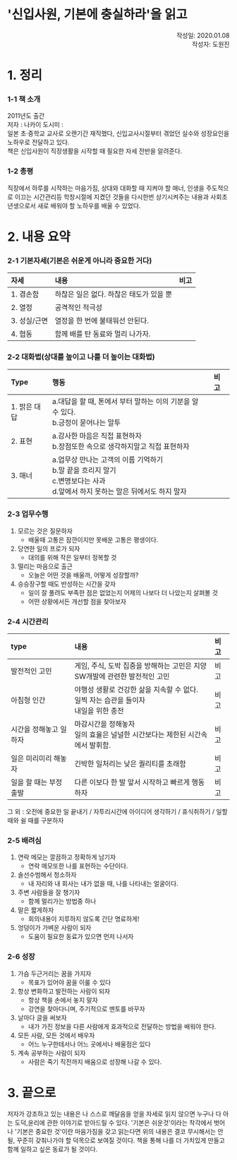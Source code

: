'신입사원, 기본에 충실하라'을 읽고
=================================
<p align="right">작성일: 2020.01.08<br> 작성자: 도원진 </p>

# 1. 정리
### 1-1 책 소개
2011년도 출간<br>
저자 : 나카이 도시미 :<br> 일본 초·중학교 교사로 오랜기간 재직했다, 신입교사시절부터 겪었던 실수와 성장요인을 노하우로 전달하고 있다.<br>
책은 신입사원이 직장생활을 시작할 때 필요한 자세 전반을 알려준다.<br>
### 1-2 총평
직장에서 하루를 시작하는 마음가짐, 상대와 대화할 때 지켜야 할 매너, 인생을 주도적으로 이끄는 시간관리등 학창시절에 지켰던 것들을 다시한번 상기시켜주는 내용과 사회초년생으로서 새로 배워야 할 노하우를 배울 수 있었다.

# 2. 내용 요약
### 2-1 기본자세(기본은 쉬운게 아니라 중요한 거다)
|자세|내용|비고|
|:---|:---|:---|
|1. 겸손함|하찮은 일은 없다. 하찮은 태도가 있을 뿐||
|2. 열정|공격적인 적극성||
|3. 성실/근면|열정을 한 번에 불태워선 안된다.||
|4. 협동|함께 배를 탄 동료와 멀리 나가자.||


### 2-2 대화법(상대를 높이고 나를 더 높이는 대화법)
|Type|행동|비고|
|:---|:---|:---|
|1. 밝은 대답|a.대답을 할 때, 톤에서 부터 말하는 이의 기분을 알 수 있다.<br>b.긍정이 묻어나는 말투||
|2. 표현|a.감사한 마음은 직접 표현하자<br>b.장점또한 속으로 생각하지말고 직접 표현하자||
|3. 매너|a.업무상 만나는 고객의 이름 기억하기<br>b.말 끝을 흐리지 말기<br>c.변명보다는 사과<br>d.앞에서 하지 못하는 말은 뒤에서도 하지 말자||


### 2-3 업무수행
1. 모르는 것은 질문하자
    - 배울때 고통은 잠깐이지만 못배운 고통은 평생이다.
1. 당연한 일의 프로가 되자
    - 대의를 위해 작은 일부터 정복할 것
1. 떨리는 마음으로 출근
    - 오늘은 어떤 것을 배울까, 어떻게 성장할까?
1. 승승장구할 때도 반성하는 시간을 갖자
    - 일이 잘 풀려도 부족한 점은 없었는지 어제의 나보다 더 나았는지 살펴볼 것
    - 어떤 상황에서든 개선할 점을 찾아보자

### 2-4 시간관리
|type|내용|비고|
|:---|:---|:---|
|발전적인 고민|게임, 주식, 도박 집중을 방해하는 고민은 지양<br>SW개발에 관련한 발전적인 고민|비고|
|아침형 인간|야행성 생활로 건강한 삶을 지속할 수 없다.<br>일찍 자는 습관을 들이자<br>내일을 위한 충전|비고|
|시간을 정해놓고 일하자|마감시간을 정해놓자<br>일의 효율은 널널한 시간보다는 제한된 시간속에서 발휘함. |비고|
|일은 미리미리 해놓자|긴박한 일처리는 낮은 퀄리티를 초래함|비고|
|일을 할 때는 부정출발|다른 이보다 한 발 앞서 시작하고 빠르게 행동하자|비고|

그 외 : 오전에 중요한 일 끝내기 / 자투리시간에 아이디어 생각하기 / 휴식취하기 / 일할 때와 쉴 때를 구분하자

### 2-5 배려심
1. 연락 메모는 깔끔하고 정확하게 남기자
    - 연락 메모또한 나를 표현하는 수단이다.
1. 솔선수범해서 청소하자
    - 내 자리와 내 회사는 내가 없을 때, 나를 나타내는 얼굴이다.
1. 주변 사람들을 잘 챙기자
    - 함께 멀리가는 방법중 하나
1. 말은 짧게하자
    - 회의내용이 지루하지 않도록 간단 명료하게!
1. 엉덩이가 가벼운 사람이 되자
    - 도움이 필요한 동료가 있으면 먼저 나서자

### 2-6 성장
1. 가슴 두근거리는 꿈을 가지자
    - 목표가 있어야 꿈을 이룰 수 있다
1. 항상 변화하고 발전하는 사람이 되자
    - 항상 책을 손에서 놓지 말자
    - 강연을 찾아다니며, 주기적으로 멘토를 바꾸자
1. 날마다 글을 써보자
    - 내가 가진 정보을 다른 사람에게 효과적으로 전달하는 방법을 배워야 한다.
1. 모든 사람, 모든 것에서 배우자
    - 어느 누구한테서나 어느 곳에서나 배울점은 있다
1. 계속 공부하는 사람이 되자
    - 사람은 죽기 직전까지 배움으로 성장해 나갈 수 있다.

# 3. 끝으로
저자가 강조하고 있는 내용은 나 스스로 깨달음을 얻을 자세로 읽지 않으면 누구나 다 아는 도덕,윤리에 관한 이야기로 받아드릴 수 있다. '기본은 쉬운것'이라는 착각에서 벗어나 '기본은 중요한 것'이란 마음가짐을 갖고 읽는다면 위의 내용은 결코 무시해서는 안 될, 꾸준히 갖춰나가야 할 덕목으로 보여질 것이다. 책을 통해 나를 더 가치있게 만들고 함께 일하고 싶은 동료가 될 것이다.
